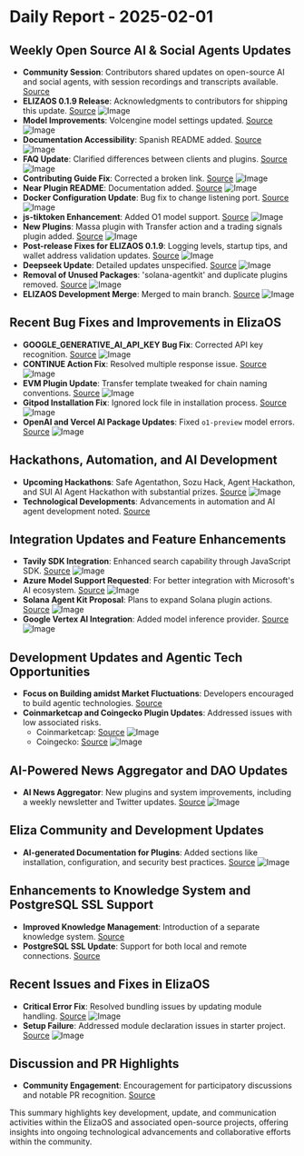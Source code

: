 # Daily Report - 2025-02-01

## Weekly Open Source AI & Social Agents Updates

- **Community Session**: Contributors shared updates on open-source AI and social agents, with session recordings and transcripts available. [Source](https://twitter.com/ai16zdao/status/1885510206261449083)
- **ELIZAOS 0.1.9 Release**: Acknowledgments to contributors for shipping this update. [Source](https://twitter.com/shawmakesmagic/status/1885531622209921326) ![Image](https://pbs.twimg.com/ext_tw_video_thumb/1885531311260971008/pu/img/ZQUcDAgIIqMgeyvf.jpg)
- **Model Improvements**: Volcengine model settings updated. [Source](https://github.com/elizaOS/eliza/pull/1586) ![Image](https://opengraph.githubassets.com/1/elizaOS/eliza/pull/1586)
- **Documentation Accessibility**: Spanish README added. [Source](https://github.com/elizaOS/eliza/pull/1594) ![Image](https://opengraph.githubassets.com/1/elizaOS/eliza/pull/1594)
- **FAQ Update**: Clarified differences between clients and plugins. [Source](https://github.com/elizaOS/eliza/pull/1614) ![Image](https://opengraph.githubassets.com/1/elizaOS/eliza/pull/1614)
- **Contributing Guide Fix**: Corrected a broken link. [Source](https://github.com/elizaOS/eliza/pull/1589) ![Image](https://opengraph.githubassets.com/1/elizaOS/eliza/pull/1589)
- **Near Plugin README**: Documentation added. [Source](https://github.com/elizaOS/eliza/pull/1590) ![Image](https://opengraph.githubassets.com/1/elizaOS/eliza/pull/1590)
- **Docker Configuration Update**: Bug fix to change listening port. [Source](https://github.com/elizaOS/eliza/pull/1616) ![Image](https://opengraph.githubassets.com/1/elizaOS/eliza/pull/1616)
- **js-tiktoken Enhancement**: Added O1 model support. [Source](https://github.com/elizaOS/eliza/pull/1617) ![Image](https://opengraph.githubassets.com/1/elizaOS/eliza/pull/1617)
- **New Plugins**: Massa plugin with Transfer action and a trading signals plugin added. [Source](https://github.com/elizaOS/eliza/pull/1582) ![Image](https://opengraph.githubassets.com/1/elizaOS/eliza/pull/1582)
- **Post-release Fixes for ELIZAOS 0.1.9**: Logging levels, startup tips, and wallet address validation updates. [Source](https://github.com/elizaOS/eliza/pull/3141) ![Image](https://opengraph.githubassets.com/1/elizaOS/eliza/pull/3141)
- **Deepseek Update**: Detailed updates unspecified. [Source](https://github.com/elizaOS/eliza/pull/3127) ![Image](https://opengraph.githubassets.com/1/elizaOS/eliza/pull/3127)
- **Removal of Unused Packages**: 'solana-agentkit' and duplicate plugins removed. [Source](https://github.com/elizaOS/eliza/pull/3138) ![Image](https://opengraph.githubassets.com/1/elizaOS/eliza/pull/3138)
- **ELIZAOS Development Merge**: Merged to main branch. [Source](https://github.com/elizaOS/eliza/commit/ffa4c1dcdacc096d5b451f246b53fbaa266b0f64) ![Image](https://opengraph.githubassets.com/1/elizaOS/eliza/commit/ffa4c1dcdacc096d5b451f246b53fbaa266b0f64)

## Recent Bug Fixes and Improvements in ElizaOS

- **GOOGLE_GENERATIVE_AI_API_KEY Bug Fix**: Corrected API key recognition. [Source](https://github.com/elizaOS/eliza/pull/1607) ![Image](https://opengraph.githubassets.com/1/elizaOS/eliza/pull/1607)
- **CONTINUE Action Fix**: Resolved multiple response issue. [Source](https://github.com/elizaOS/eliza/pull/1606) ![Image](https://opengraph.githubassets.com/1/elizaOS/eliza/pull/1606)
- **EVM Plugin Update**: Transfer template tweaked for chain naming conventions. [Source](https://github.com/elizaOS/eliza/pull/1604) ![Image](https://opengraph.githubassets.com/1/elizaOS/eliza/pull/1604)
- **Gitpod Installation Fix**: Ignored lock file in installation process. [Source](https://github.com/elizaOS/eliza/pull/3131) ![Image](https://opengraph.githubassets.com/1/elizaOS/eliza/pull/3131)
- **OpenAI and Vercel AI Package Updates**: Fixed `o1-preview` model errors. [Source](https://github.com/elizaOS/eliza/pull/3146) ![Image](https://opengraph.githubassets.com/1/elizaOS/eliza/pull/3146)

## Hackathons, Automation, and AI Development

- **Upcoming Hackathons**: Safe Agentathon, Sozu Hack, Agent Hackathon, and SUI AI Agent Hackathon with substantial prizes. [Source](https://twitter.com/ai16zdao/status/1885738078569947583) ![Image](https://pbs.twimg.com/media/Git7dHAWIAAtFOY.jpg)
- **Technological Developments**: Advancements in automation and AI agent development noted. [Source](https://twitter.com/ai16zdao/status/1885503279951462438)

## Integration Updates and Feature Enhancements

- **Tavily SDK Integration**: Enhanced search capability through JavaScript SDK. [Source](https://github.com/elizaOS/eliza/pull/1599) ![Image](https://opengraph.githubassets.com/1/elizaOS/eliza/pull/1599)
- **Azure Model Support Requested**: For better integration with Microsoft's AI ecosystem. [Source](https://github.com/elizaOS/eliza/issues/1611) ![Image](https://opengraph.githubassets.com/1/elizaOS/eliza/issues/1611)
- **Solana Agent Kit Proposal**: Plans to expand Solana plugin actions. [Source](https://github.com/elizaOS/eliza/issues/1619) ![Image](https://opengraph.githubassets.com/1/elizaOS/eliza/issues/1619)
- **Google Vertex AI Integration**: Added model inference provider. [Source](https://github.com/elizaOS/eliza/pull/3136) ![Image](https://opengraph.githubassets.com/1/elizaOS/eliza/pull/3136)

## Development Updates and Agentic Tech Opportunities

- **Focus on Building amidst Market Fluctuations**: Developers encouraged to build agentic technologies. [Source](https://twitter.com/dankvr/status/1885768162244735306)
- **Coinmarketcap and Coingecko Plugin Updates**: Addressed issues with low associated risks.
  - Coinmarketcap: [Source](https://github.com/elizaOS/eliza/pull/3134) ![Image](https://opengraph.githubassets.com/1/elizaOS/eliza/pull/3134)
  - Coingecko: [Source](https://github.com/elizaOS/eliza/pull/3124) ![Image](https://opengraph.githubassets.com/1/elizaOS/eliza/pull/3124)

## AI-Powered News Aggregator and DAO Updates

- **AI News Aggregator**: New plugins and system improvements, including a weekly newsletter and Twitter updates. [Source](https://twitter.com/ai16zdao/status/1885738074228838818) ![Image](https://pbs.twimg.com/media/Git576XWwAAlxlf.jpg)

## Eliza Community and Development Updates

- **AI-generated Documentation for Plugins**: Added sections like installation, configuration, and security best practices. [Source](https://github.com/elizaOS/eliza/pull/1601) ![Image](https://opengraph.githubassets.com/1/elizaOS/eliza/pull/1601)

## Enhancements to Knowledge System and PostgreSQL SSL Support

- **Improved Knowledge Management**: Introduction of a separate knowledge system. [Source](https://github.com/elizaOS/eliza/pull/1620)
- **PostgreSQL SSL Update**: Support for both local and remote connections. [Source](https://github.com/elizaOS/eliza/pull/1585)

## Recent Issues and Fixes in ElizaOS

- **Critical Error Fix**: Resolved bundling issues by updating module handling. [Source](https://github.com/elizaOS/eliza/pull/1609) ![Image](https://opengraph.githubassets.com/1/elizaOS/eliza/pull/1609)
- **Setup Failure**: Addressed module declaration issues in starter project. [Source](https://github.com/elizaOS/eliza/issues/3129) ![Image](https://opengraph.githubassets.com/1/elizaOS/eliza/issues/3129)

## Discussion and PR Highlights

- **Community Engagement**: Encouragement for participatory discussions and notable PR recognition. [Source](https://twitter.com/ai16zdao/status/1885513096057225467)

This summary highlights key development, update, and communication activities within the ElizaOS and associated open-source projects, offering insights into ongoing technological advancements and collaborative efforts within the community.
